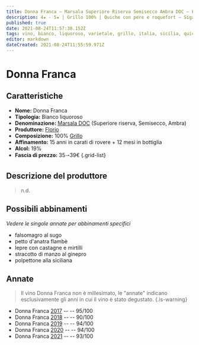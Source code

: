 ```yaml
---
title: Donna Franca – Marsala Superiore Riserva Semisecco Ambra DOC – Florio – Sicilia (IT) – 35🠒39€ 
description: 4★ - 5★ | Grillo 100% | Quiche con pere e roquefort – Sigaro toscano – Sigaro partagas – Mandorle atterrate al cioccolato fondente
published: true
date: 2021-08-24T11:57:38.152Z
tags: vino, bianco, liquoroso, varietale, grillo, italia, sicilia, quiche con pere e roquefort, sigaro toscano, sigaro partagas, mandorle atterrate al cioccolato fondente, 35🠒39€, 5 stelle
editor: markdown
dateCreated: 2021-08-24T11:55:59.971Z
---
```


# Donna Franca

## Caratteristiche
- **Nome:** Donna Franca
- **Tipologia:** Bianco liquoroso
- **Denominazione:** [Marsala DOC](/denominazioni/Italia/Sicilia/DOC/Marsala) (Superiore riserva, Semisecco, Ambra)
- **Produttore:** [Florio](/produttori/Italia/Sicilia/Florio) 
- **Composizione:** 100% [Grillo](/vitigni/Italia/bacca-nera/grillo)
- **Affinamento:** 15 anni in carati di rovere + 12 mesi in bottiglia
- **Alcol:** 19%
- **Fascia di prezzo:** 35🠒39€
{.grid-list}

## Descrizione del produttore

> n.d.

## Possibili abbinamenti
*Vedere le singole annate per abbinamenti specifici*

- falsomagro al sugo
- petto d'anatra flambè
- lepre con castagne e mirtilli
- stracotto di manzo al ginepro
- polpettone alla siciliana

## Annate
> Il vino Donna Franca non è millesimato, le "annate" indicano esclusivamente gli anni in cui il vino è stato degustato.
{.is-warning}

- Donna Franca [2017](vini/Italia/Sicilia/Florio/Donna-Franca/2017) -- <span class="star-5"></span> -- 95/100
- Donna Franca [2018](vini/Italia/Sicilia/Florio/Donna-Franca/2018) -- <span class="star-4"></span> -- 90/100
- Donna Franca [2019](vini/Italia/Sicilia/Florio/Donna-Franca/2019) -- <span class="star-5"></span> -- 94/100
- Donna Franca [2020](vini/Italia/Sicilia/Florio/Donna-Franca/2020) -- <span class="star-5"></span> -- 94/100
- Donna Franca [2021](vini/Italia/Sicilia/Florio/Donna-Franca/2021) -- <span class="star-5"></span> -- 93/100
